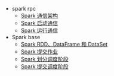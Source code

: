 * spark rpc
    * [Spark 通信架构](documents/rpc/SparkRpc.md)
    * [Spark 启动通信](documents/rpc/SparkStartRpc.md)
    * [Spark 运行通信](documents/rpc/SparkRunRpc.md)
* Spark base
    * [Spark RDD、DataFrame 和 DataSet](documents/base/RDD-DS-DF.md)
    * [Spark 提交作业](documents/base/RunJob.md)
    * [Spark 划分调度阶段](documents/base/CreateStage.md)
    * [Spark 提交调度阶段](documents/base/SubmitStage.md)